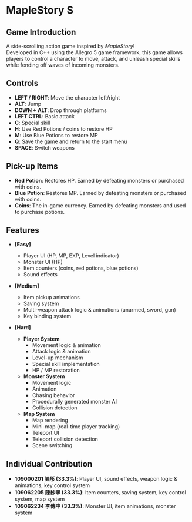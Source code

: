 # MapleStory S

## Game Introduction

A side-scrolling action game inspired by *MapleStory*!  
Developed in C++ using the Allegro 5 game framework, this game allows players to control a character to move, attack, and unleash special skills while fending off waves of incoming monsters.

## Controls

- **LEFT / RIGHT**: Move the character left/right
- **ALT**: Jump
- **DOWN + ALT**: Drop through platforms
- **LEFT CTRL**: Basic attack
- **C**: Special skill
- **H**: Use Red Potions / coins to restore HP
- **M**: Use Blue Potions to restore MP
- **Q**: Save the game and return to the start menu
- **SPACE**: Switch weapons

## Pick-up Items

- **Red Potion**: Restores HP. Earned by defeating monsters or purchased with coins.
- **Blue Potion**: Restores MP. Earned by defeating monsters or purchased with coins.
- **Coins**: The in-game currency. Earned by defeating monsters and used to purchase potions.

## Features

- **[Easy]**
  - Player UI (HP, MP, EXP, Level indicator)
  - Monster UI (HP)
  - Item counters (coins, red potions, blue potions)
  - Sound effects

- **[Medium]**
  - Item pickup animations
  - Saving system
  - Multi-weapon attack logic & animations (unarmed, sword, gun)
  - Key binding system

- **[Hard]**
  - **Player System**
    - Movement logic & animation
    - Attack logic & animation
    - Level-up mechanism
    - Special skill implementation
    - HP / MP restoration
  - **Monster System**
    - Movement logic
    - Animation
    - Chasing behavior
    - Procedurally generated monster AI
    - Collision detection
  - **Map System**
    - Map rendering
    - Mini-map (real-time player tracking)
    - Teleport UI
    - Teleport collision detection
    - Scene switching

## Individual Contribution

- **109000201 陳彤 (33.3%)**: Player UI, sound effects, weapon logic & animations, key control system  
- **109062205 陳紗寧 (33.3%)**: Item counters, saving system, key control system, map system  
- **109062234 李傳中 (33.3%)**: Monster UI, item animations, monster system  
